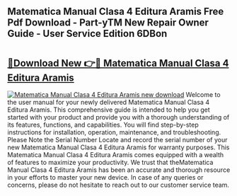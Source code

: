 ## Matematica Manual Clasa 4 Editura Aramis Free Pdf Download - Part-yTM New Repair Owner Guide - User Service Edition 6DBon

# <h2><a href="http://bc63291.oget.top/?id=Matematica+Manual+Clasa+4+Editura+Aramis">🔗Download New 👉🔴 Matematica Manual Clasa 4 Editura Aramis</a></h2>

[![Matematica Manual Clasa 4 Editura Aramis new download](https://i.imgur.com/5g1atiW.png)](http://bc63291.oget.top/?id=Matematica+Manual+Clasa+4+Editura+Aramis)
Welcome to the user manual for your newly delivered Matematica Manual Clasa 4 Editura Aramis. This comprehensive guide is intended to help you get started with your product and provide you with a thorough understanding of its features, functions, and capabilities. You will find step-by-step instructions for installation, operation, maintenance, and troubleshooting. Please Note the Serial Number Locate and record the serial number of your new Matematica Manual Clasa 4 Editura Aramis for warranty purposes. This Matematica Manual Clasa 4 Editura Aramis comes equipped with a wealth of features to maximize your productivity. We trust that theMatematica Manual Clasa 4 Editura Aramis has been an accurate and thorough resource in your efforts to master your new device. In case of any queries or concerns, please do not hesitate to reach out to our customer service team.
